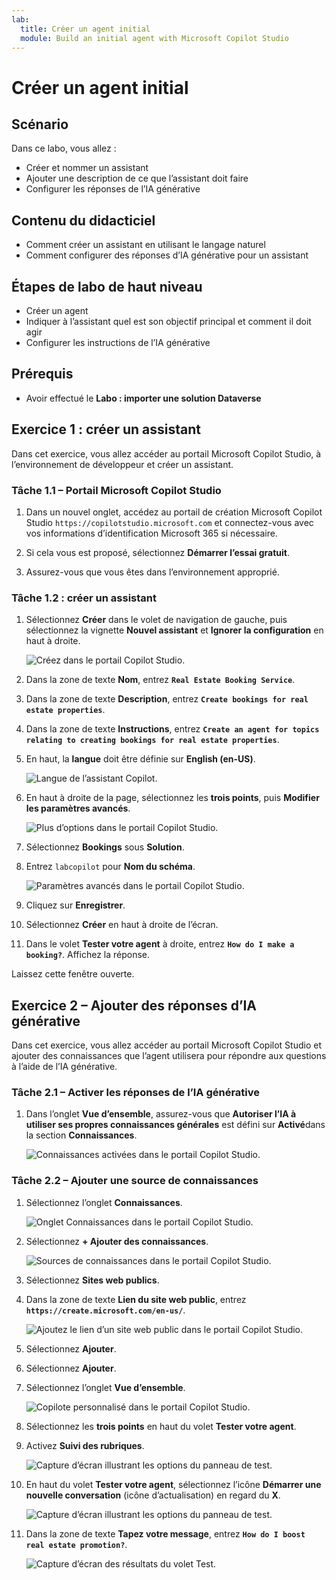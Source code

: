 ```yaml
---
lab:
  title: Créer un agent initial
  module: Build an initial agent with Microsoft Copilot Studio
---
```


# Créer un agent initial

## Scénario

Dans ce labo, vous allez :

- Créer et nommer un assistant
- Ajouter une description de ce que l’assistant doit faire
- Configurer les réponses de l’IA générative

## Contenu du didacticiel

- Comment créer un assistant en utilisant le langage naturel
- Comment configurer des réponses d’IA générative pour un assistant

## Étapes de labo de haut niveau

- Créer un agent
- Indiquer à l’assistant quel est son objectif principal et comment il doit agir
- Configurer les instructions de l’IA générative
  
## Prérequis

- Avoir effectué le **Labo : importer une solution Dataverse**

## Exercice 1 : créer un assistant

Dans cet exercice, vous allez accéder au portail Microsoft Copilot Studio, à l’environnement de développeur et créer un assistant.

### Tâche 1.1 – Portail Microsoft Copilot Studio

1. Dans un nouvel onglet, accédez au portail de création Microsoft Copilot Studio `https://copilotstudio.microsoft.com` et connectez-vous avec vos informations d’identification Microsoft 365 si nécessaire.

1. Si cela vous est proposé, sélectionnez **Démarrer l’essai gratuit**.

1. Assurez-vous que vous êtes dans l’environnement approprié.

### Tâche 1.2 : créer un assistant

1. Sélectionnez **Créer** dans le volet de navigation de gauche, puis sélectionnez la vignette **Nouvel assistant** et **Ignorer la configuration** en haut à droite.

    ![Créez dans le portail Copilot Studio.](../media/create-copilot-agent.png)

1. Dans la zone de texte **Nom**, entrez **`Real Estate Booking Service`**.

1. Dans la zone de texte **Description**, entrez **`Create bookings for real estate properties`**.

1. Dans la zone de texte **Instructions**, entrez **`Create an agent for topics relating to creating bookings for real estate properties`**.

1. En haut, la **langue** doit être définie sur **English (en-US)**.

    ![Langue de l’assistant Copilot.](../media/copilot-agent-language.png)

1. En haut à droite de la page, sélectionnez les **trois points**, puis **Modifier les paramètres avancés**.

    ![Plus d’options dans le portail Copilot Studio.](../media/copilot-studio-more-options-2.png)

1. Sélectionnez **Bookings** sous **Solution**.

1. Entrez `labcopilot` pour **Nom du schéma**.

    ![Paramètres avancés dans le portail Copilot Studio.](../media/copilot-studio-advanced-settings.png)

1. Cliquez sur **Enregistrer**.

1. Sélectionnez **Créer** en haut à droite de l’écran.

1. Dans le volet **Tester votre agent** à droite, entrez **`How do I make a booking?`**. Affichez la réponse.

Laissez cette fenêtre ouverte.

## Exercice 2 – Ajouter des réponses d’IA générative

Dans cet exercice, vous allez accéder au portail Microsoft Copilot Studio et ajouter des connaissances que l’agent utilisera pour répondre aux questions à l’aide de l’IA générative.

### Tâche 2.1 – Activer les réponses de l’IA générative

1. Dans l’onglet **Vue d’ensemble**, assurez-vous que **Autoriser l’IA à utiliser ses propres connaissances générales** est défini sur **Activé**dans la section **Connaissances**.

    ![Connaissances activées dans le portail Copilot Studio.](../media/knowledge-enabled.png)

### Tâche 2.2 – Ajouter une source de connaissances

1. Sélectionnez l’onglet **Connaissances**.

    ![Onglet Connaissances dans le portail Copilot Studio.](../media/knowledge-tab.png)

1. Sélectionnez **+ Ajouter des connaissances**.

    ![Sources de connaissances dans le portail Copilot Studio.](../media/knowledge-sources.png)

1. Sélectionnez **Sites web publics**.

1. Dans la zone de texte **Lien du site web public**, entrez **`https://create.microsoft.com/en-us/`**.

    ![Ajoutez le lien d’un site web public dans le portail Copilot Studio.](../media/add-website-knowledge-source.png)

1. Sélectionnez **Ajouter**.

1. Sélectionnez **Ajouter**.

1. Sélectionnez l’onglet **Vue d’ensemble**.

    ![Copilote personnalisé dans le portail Copilot Studio.](../media/copilot-studio-copilot2.png)

1. Sélectionnez les **trois points** en haut du volet **Tester votre agent**.

1. Activez **Suivi des rubriques**.

    ![Capture d’écran illustrant les options du panneau de test.](../media/test-pane-options.png)

1. En haut du volet **Tester votre agent**, sélectionnez l’icône **Démarrer une nouvelle conversation** (icône d’actualisation) en regard du **X**.

    ![Capture d’écran illustrant les options du panneau de test.](../media/copilot-test-pane-start-new-conversation.png)

1. Dans la zone de texte **Tapez votre message**, entrez **`How do I boost real estate promotion?`**.

    ![Capture d’écran des résultats du volet Test.](../media/test-pane-results.png)
